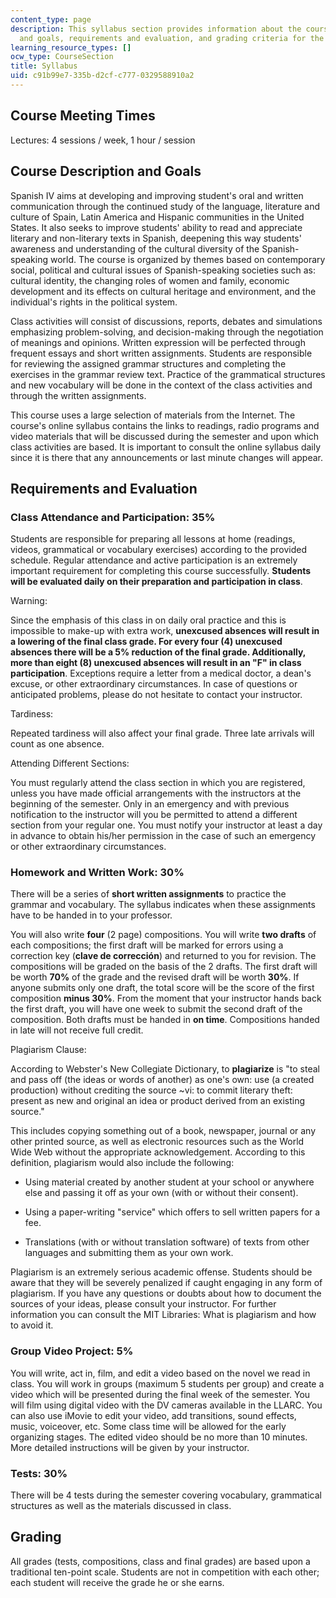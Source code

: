 ```yaml
---
content_type: page
description: This syllabus section provides information about the course description
  and goals, requirements and evaluation, and grading criteria for the course.
learning_resource_types: []
ocw_type: CourseSection
title: Syllabus
uid: c91b99e7-335b-d2cf-c777-0329588910a2
---
```


Course Meeting Times
--------------------

Lectures: 4 sessions / week, 1 hour / session

Course Description and Goals
----------------------------

Spanish IV aims at developing and improving student's oral and written communication through the continued study of the language, literature and culture of Spain, Latin America and Hispanic communities in the United States. It also seeks to improve students' ability to read and appreciate literary and non-literary texts in Spanish, deepening this way students' awareness and understanding of the cultural diversity of the Spanish-speaking world. The course is organized by themes based on contemporary social, political and cultural issues of Spanish-speaking societies such as: cultural identity, the changing roles of women and family, economic development and its effects on cultural heritage and environment, and the individual's rights in the political system.

Class activities will consist of discussions, reports, debates and simulations emphasizing problem-solving, and decision-making through the negotiation of meanings and opinions. Written expression will be perfected through frequent essays and short written assignments. Students are responsible for reviewing the assigned grammar structures and completing the exercises in the grammar review text. Practice of the grammatical structures and new vocabulary will be done in the context of the class activities and through the written assignments.

This course uses a large selection of materials from the Internet. The course's online syllabus contains the links to readings, radio programs and video materials that will be discussed during the semester and upon which class activities are based. It is important to consult the online syllabus daily since it is there that any announcements or last minute changes will appear.

Requirements and Evaluation
---------------------------

### Class Attendance and Participation: 35%

Students are responsible for preparing all lessons at home (readings, videos, grammatical or vocabulary exercises) according to the provided schedule. Regular attendance and active participation is an extremely important requirement for completing this course successfully. **Students will be evaluated daily on their preparation and participation in class**.

Warning:

Since the emphasis of this class in on daily oral practice and this is impossible to make-up with extra work, **unexcused absences will result in a lowering of the final class grade. For every four (4) unexcused absences there will be a 5% reduction of the final grade. Additionally, more than eight (8) unexcused absences will result in an "F" in class participation**. Exceptions require a letter from a medical doctor, a dean's excuse, or other extraordinary circumstances. In case of questions or anticipated problems, please do not hesitate to contact your instructor.

Tardiness:

Repeated tardiness will also affect your final grade. Three late arrivals will count as one absence.

Attending Different Sections:

You must regularly attend the class section in which you are registered, unless you have made official arrangements with the instructors at the beginning of the semester. Only in an emergency and with previous notification to the instructor will you be permitted to attend a different section from your regular one. You must notify your instructor at least a day in advance to obtain his/her permission in the case of such an emergency or other extraordinary circumstances.

### Homework and Written Work: 30%

There will be a series of **short written assignments** to practice the grammar and vocabulary. The syllabus indicates when these assignments have to be handed in to your professor.

You will also write **four** (2 page) compositions. You will write **two drafts** of each compositions; the first draft will be marked for errors using a correction key (**clave de corrección**) and returned to you for revision. The compositions will be graded on the basis of the 2 drafts. The first draft will be worth **70%** of the grade and the revised draft will be worth **30%**. If anyone submits only one draft, the total score will be the score of the first composition **minus 30%**. From the moment that your instructor hands back the first draft, you will have one week to submit the second draft of the composition. Both drafts must be handed in **on time**. Compositions handed in late will not receive full credit.

Plagiarism Clause:

According to Webster's New Collegiate Dictionary, to **plagiarize** is "to steal and pass off (the ideas or words of another) as one's own: use (a created production) without crediting the source ~vi: to commit literary theft: present as new and original an idea or product derived from an existing source."

This includes copying something out of a book, newspaper, journal or any other printed source, as well as electronic resources such as the World Wide Web without the appropriate acknowledgement. According to this definition, plagiarism would also include the following:

*   Using material created by another student at your school or anywhere else and passing it off as your own (with or without their consent).  
    
*   Using a paper-writing "service" which offers to sell written papers for a fee.  
    
*   Translations (with or without translation software) of texts from other languages and submitting them as your own work.

Plagiarism is an extremely serious academic offense. Students should be aware that they will be severely penalized if caught engaging in any form of plagiarism. If you have any questions or doubts about how to document the sources of your ideas, please consult your instructor. For further information you can consult the MIT Libraries: What is plagiarism and how to avoid it.

### Group Video Project: 5%

You will write, act in, film, and edit a video based on the novel we read in class. You will work in groups (maximum 5 students per group) and create a video which will be presented during the final week of the semester. You will film using digital video with the DV cameras available in the LLARC. You can also use iMovie to edit your video, add transitions, sound effects, music, voiceover, etc. Some class time will be allowed for the early organizing stages. The edited video should be no more than 10 minutes. More detailed instructions will be given by your instructor.

### Tests: 30%

There will be 4 tests during the semester covering vocabulary, grammatical structures as well as the materials discussed in class.

Grading
-------

All grades (tests, compositions, class and final grades) are based upon a traditional ten-point scale. Students are not in competition with each other; each student will receive the grade he or she earns.